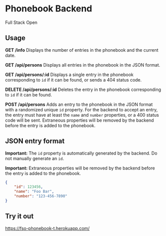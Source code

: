 # Phonebook Backend

Full Stack Open

## Usage

**GET /info** Displays the number of entries in the phonebook and the current date.

**GET /api/persons** Displays all entries in the phonebook in the JSON format.

**GET /api/persons/:id** Displays a single entry in the phonebook corresponding to `id` if it can be found, or sends a 404 status code.

**DELETE /api/persons/:id** Deletes the entry in the phonebook corresponding to `id` if it can be found.

**POST /api/persons** Adds an entry to the phonebook in the JSON format with a randomized unique `id` property. For the backend to accept an entry, the entry must have at least the `name` and `number` properties, or a 400 status code will be sent. Extraneous properties will be removed by the backend before the entry is added to the phonebook.

## JSON entry format

**Important:** The `id` property is automatically generated by the backend. Do not manually generate an `id`.

**Important:** Extraneous properties will be removed by the backend before the entry is added to the phonebook.

```json
{
	"id": 123456,
	"name": "Foo Bar",
	"number": "123-456-7890"
}
```

## Try it out

https://fso-phonebook-t.herokuapp.com/